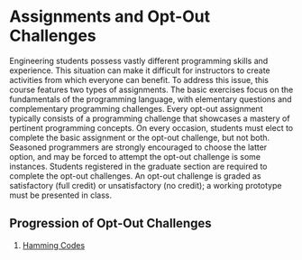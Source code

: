 # Assignments and Opt-Out Challenges

Engineering students possess vastly different programming skills and experience.
This situation can make it difficult for instructors to create activities from which everyone can benefit.
To address this issue, this course features two types of assignments.
The basic exercises focus on the fundamentals of the programming language, with elementary questions and complementary programming challenges.
Every opt-out assignment typically consists of a programming challenge that showcases a mastery of pertinent programming concepts.
On every occasion, students must elect to complete the basic assignment or the opt-out challenge, but not both.
Seasoned programmers are strongly encouraged to choose the latter option, and may be forced to attempt the opt-out challenge is some instances.
Students registered in the graduate section are required to complete the opt-out challenges.
An opt-out challenge is graded as satisfactory (full credit) or unsatisfactory (no credit); a working prototype must be presented in class.


## Progression of Opt-Out Challenges

1. [Hamming Codes](./1optout.md)
